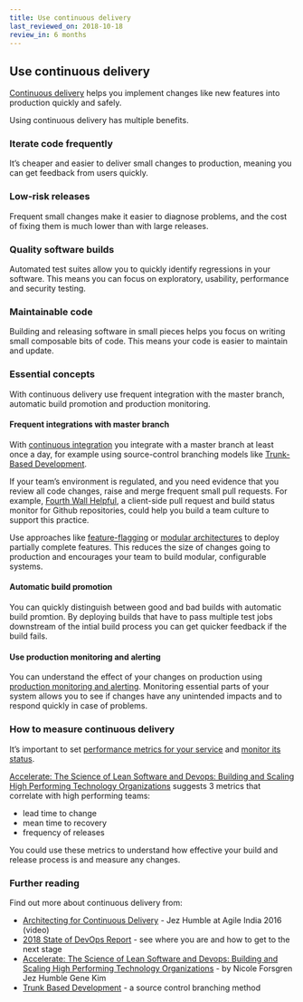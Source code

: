 ```yaml
---
title: Use continuous delivery
last_reviewed_on: 2018-10-18
review_in: 6 months
---
```


## Use continuous delivery

[Continuous delivery][] helps you implement changes like new features into production quickly and safely.

Using continuous delivery has multiple benefits.

### Iterate code frequently

It’s cheaper and easier to deliver small changes to production, meaning you can get feedback from users quickly.

### Low-risk releases

Frequent small changes make it easier to diagnose problems, and the cost of fixing them is much lower than with large releases.

### Quality software builds

Automated test suites allow you to quickly identify regressions in your software. This means you can focus on exploratory, usability, performance and security testing.

### Maintainable code

Building and releasing software in small pieces helps you focus on writing small composable bits of code. This means your code is easier to maintain and update.

### Essential concepts

With continuous delivery use frequent integration with the master branch, automatic build promotion and production monitoring.

#### Frequent integrations with master branch

With [continuous integration][] you integrate with a master branch at least once a day, for example using source-control branching models like [Trunk-Based Development][].

If your team’s environment is regulated, and you need evidence that you review all code changes, raise and merge frequent small pull requests. For example, [Fourth Wall Helpful][], a client-side pull request and build status monitor for Github repositories, could help you build a team culture to support this practice.

Use approaches like [feature-flagging][] or [modular architectures][] to deploy partially complete features. This reduces the size of changes going to production and encourages your team to build modular, configurable systems.

#### Automatic build promotion

You can quickly distinguish between good and bad builds with automatic build promtion. By deploying builds that have to pass multiple test jobs downstream of the intial build process you can get quicker feedback if the build fails.

#### Use production monitoring and alerting

You can understand the effect of your changes on production using [production monitoring and alerting][]. Monitoring essential parts of your system allows you to see if changes have any unintended impacts and to respond quickly in case of problems.

### How to measure continuous delivery

It’s important to set [performance metrics for your service][] and [monitor its status][].

[Accelerate: The Science of Lean Software and Devops: Building and Scaling High Performing Technology Organizations][] suggests 3 metrics that correlate with high performing teams:

- lead time to change
- mean time to recovery
- frequency of releases

You could use these metrics to understand how effective your build and release process is and measure any changes.

### Further reading

Find out more about continuous delivery from:

- [Architecting for Continuous Delivery][] - Jez Humble at Agile India 2016 (video)
- [2018 State of DevOps Report][] - see where you are and how to get to the next stage
- [Accelerate: The Science of Lean Software and Devops: Building and Scaling High Performing Technology Organizations][] - by Nicole Forsgren Jez Humble Gene Kim
- [Trunk Based Development][] - a source control branching method



[Continuous delivery]: https://www.continuousdelivery.com/a
[Enable frequent iterations]: https://medium.com/continuous-delivery/why-continuous-deployment-matters-to-business-6a79b5602145
[Deploy low risk releases]: http://www.informit.com/articles/article.aspx?p=1833567
[Build quality software]: https://continuousdelivery.com/foundations/test-automation/
[continuous integration]: https://martinfowler.com/bliki/ContinuousIntegrationCertification.html
[Trunk-Based Development]: https://trunkbaseddevelopment.com/
[Fourth Wall Helpful]: https://github.com/alphagov/fourth-wall
[feature-flagging]: https://featureflags.io/2016/10/28/continuous-delivery-coding-patterns-feature-toggles/
[modular architectures]: https://continuousdelivery.com/implementing/architecture/
[feature branching]: https://www.martinfowler.com/bliki/FeatureBranch.html
[production monitoring and alerting]: https://gds-way.cloudapps.digital/standards/monitoring.html
[performance metrics for your service]: https://www.gov.uk/service-manual/measuring-success/how-to-set-performance-metrics-for-your-service
[monitor its status]: https://www.gov.uk/service-manual/technology/monitoring-the-status-of-your-service
[Accelerate: The Science of Lean Software and Devops: Building and Scaling High Performing Technology Organizations]: https://medium.com/slashdeploy/book-review-accelerate-92ebc00f4354
[Architecting for Continuous Delivery]: https://www.youtube.com/watch?v=Lx9ssegE6FA
[Accelerate]: https://wordery.com/accelerate-nicole-forsgren-phd-9781942788331?cTrk=OTc2NDYwNzZ8NWI2ZDg5NGJkYzAyZjoxOjE6NWI2ZDg5NDQwM2ZhODguNDU0MTgxMTU6ODJlODM3ODY%3D
[Trunk Based Development]: https://trunkbaseddevelopment.com/
[2018 State of DevOps Report]: https://puppet.com/resources/whitepaper/state-of-devops-report
